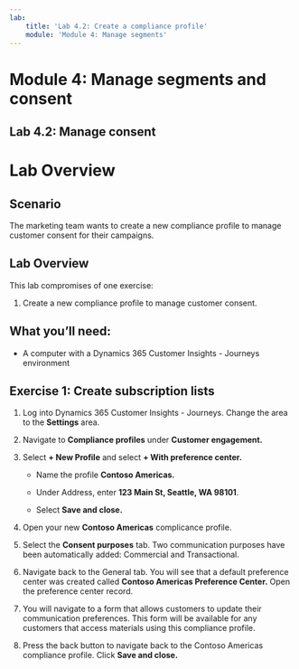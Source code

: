 ```yaml
---
lab:
    title: 'Lab 4.2: Create a compliance profile'
    module: 'Module 4: Manage segments'
---
```



# Module 4: Manage segments and consent

## Lab 4.2: Manage consent

# Lab Overview

## Scenario

The marketing team wants to create a new compliance profile to manage customer consent for their campaigns.

## Lab Overview

This lab compromises of one exercise:

1. Create a new compliance profile to manage customer consent. 

## What you’ll need:

- A computer with a Dynamics 365 Customer Insights - Journeys environment

## Exercise 1: Create subscription lists

1.  Log into Dynamics 365 Customer Insights - Journeys. Change the area to the **Settings** area.

2.  Navigate to **Compliance profiles** under **Customer engagement.**

3.  Select **+ New Profile** and select **+ With preference center.**

	- Name the profile **Contoso Americas.**

	- Under Address, enter **123 Main St, Seattle, WA 98101**.

	- Select **Save and close.**

4. Open your new **Contoso Americas** complicance profile.

5. Select the **Consent purposes** tab. Two communication purposes have been automatically added: Commercial and Transactional.

6. Navigate back to the General tab. You will see that a default preference center was created called **Contoso Americas Preference Center.** Open the preference center record.

7. You will navigate to a form that allows customers to update their communication preferences. This form will be available for any customers that access materials using this compliance profile.

8. Press the back button to navigate back to the Contoso Americas compliance profile. Click **Save and close.**

